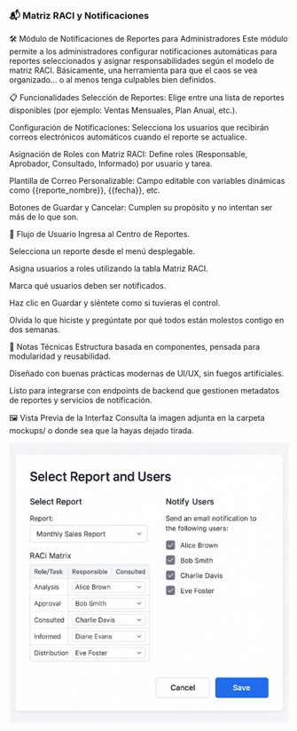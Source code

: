 ### 📬 Matriz RACI y Notificaciones

🛠️ Módulo de Notificaciones de Reportes para Administradores
Este módulo permite a los administradores configurar notificaciones automáticas para reportes seleccionados y asignar responsabilidades según el modelo de matriz RACI. Básicamente, una herramienta para que el caos se vea organizado... o al menos tenga culpables bien definidos.

📋 Funcionalidades
Selección de Reportes: Elige entre una lista de reportes disponibles (por ejemplo: Ventas Mensuales, Plan Anual, etc.).

Configuración de Notificaciones: Selecciona los usuarios que recibirán correos electrónicos automáticos cuando el reporte se actualice.

Asignación de Roles con Matriz RACI: Define roles (Responsable, Aprobador, Consultado, Informado) por usuario y tarea.

Plantilla de Correo Personalizable: Campo editable con variables dinámicas como {{reporte_nombre}}, {{fecha}}, etc.

Botones de Guardar y Cancelar: Cumplen su propósito y no intentan ser más de lo que son.

🧭 Flujo de Usuario
Ingresa al Centro de Reportes.

Selecciona un reporte desde el menú desplegable.

Asigna usuarios a roles utilizando la tabla Matriz RACI.

Marca qué usuarios deben ser notificados.

Haz clic en Guardar y siéntete como si tuvieras el control.

Olvida lo que hiciste y pregúntate por qué todos están molestos contigo en dos semanas.

🧩 Notas Técnicas
Estructura basada en componentes, pensada para modularidad y reusabilidad.

Diseñado con buenas prácticas modernas de UI/UX, sin fuegos artificiales.

Listo para integrarse con endpoints de backend que gestionen metadatos de reportes y servicios de notificación.

🖼️ Vista Previa de la Interfaz
Consulta la imagen adjunta en la carpeta mockups/ o donde sea que la hayas dejado tirada.

![alt text](image.png)

